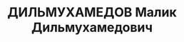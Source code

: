 ---
title: ДИЛЬМУХАМЕДОВ Малик Дильмухамедович
description: 'Род. в 1906, Кустанайская обл., Тургайский р-н, аул N 3, казах, обр.:
  среднее. Проживал: Кустанайская обл., Кустанай. Управляющий, Облгосбанк.

  Арестован 26.07.1937. Обв. по ст. 58-7, 58-10, 58-11 УК РСФСР. Приговор: выездная
  сессия ВК ВС СССР, 03.03.1938 – ВМН.

  Реабилитирован ВК ВС СССР 20.03.1958'
---